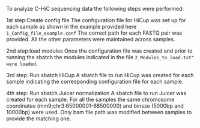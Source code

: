To analyze C-HiC sequencing data the following steps were performed:

1st step:Create config file
The configuration file for HiCup was set up for each sample as shown in the example provided here `1_Config_file_example.conf` 
The correct path for each FASTQ pair was provided. All the other parameters were maintained across samples. 

2nd step:load modules
Once the configuration file was created and prior to running the sbatch the modules indicated in the file `2_Modules_to_load.txt" were loaded`.

3rd step: Run sbatch HiCup
A sbatch file to run HiCup was created for each sample indicating the corresponding configuration file for each sample.

4th step: Run sbatch Juicer normalization
A sbatch file to run Juicer was created for each sample. 
For all the samples the same chromosome coordinates (mm9;chr3:65000001-68500000) and binsze (5000bp and 10000bp) were used.
Only bam file path was modified between samples to provide the matching one.


